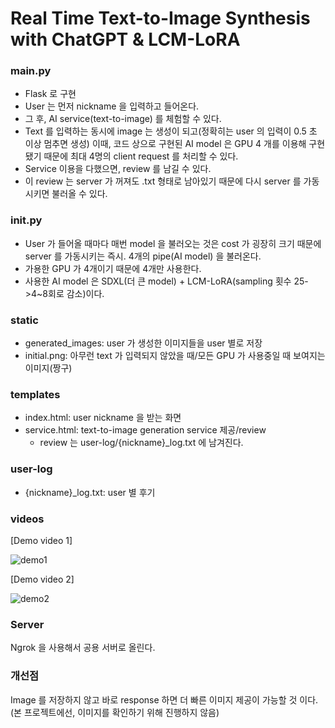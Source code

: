 # Real Time Text-to-Image Synthesis with ChatGPT & LCM-LoRA

### main.py
- Flask 로 구현
- User 는 먼저 nickname 을 입력하고 들어온다.
- 그 후, AI service(text-to-image) 를 체험할 수 있다.
- Text 를 입력하는 동시에 image 는 생성이 되고(정확히는 user 의 입력이 0.5 초 이상 멈추면 생성) 이때, 코드 상으로 구현된 AI model 은 GPU 4 개를 이용해 구현됐기 때문에 최대 4명의 client request 를 처리할 수 있다. 
- Service 이용을 다했으면, review 를 남길 수 있다. 
- 이 review 는 server 가 꺼져도 .txt 형태로 남아있기 때문에 다시 server 를 가동시키면 불러올 수 있다.

### __init__.py
- User 가 들어올 때마다 매번 model 을 불러오는 것은 cost 가 굉장히 크기 때문에 server 를 가동시키는 즉시. 4개의 pipe(AI model) 을 불러온다. 
- 가용한 GPU 가 4개이기 때문에 4개만 사용한다. 
- 사용한 AI model 은 SDXL(더 큰 model) + LCM-LoRA(sampling 횟수 25->4~8회로 감소)이다. 

### static
- generated_images: user 가 생성한 이미지들을 user 별로 저장
- initial.png: 아무런 text 가 입력되지 않았을 때/모든 GPU 가 사용중일 때 보여지는 이미지(짱구)


### templates
- index.html: user nickname 을 받는 화면
- service.html: text-to-image generation service 제공/review
    - review 는 user-log/{nickname}_log.txt 에 남겨진다. 

### user-log
- {nickname}_log.txt: user 별 후기

### videos

[Demo video 1]

![demo1](https://github.com/qkrwnstj306/Text-to-Image-Toy-Project/assets/120474819/40613aef-0f45-47d3-ac73-ebd1f02862f1)

[Demo video 2]

![demo2](https://github.com/qkrwnstj306/Text-to-Image-Toy-Project/assets/120474819/040574c1-b9a0-495e-8fff-0736cfa70506)


### Server

Ngrok 을 사용해서 공용 서버로 올린다. 


### 개선점

Image 를 저장하지 않고 바로 response 하면 더 빠른 이미지 제공이 가능할 것 이다. (본 프로젝트에선, 이미지를 확인하기 위해 진행하지 않음)
